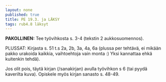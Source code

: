 ```yaml
---
layout: none
published: true
title: PE 19.3. ja LÄKSY
tags: rub4.8 läksyt
---
```

**PAKOLLINEN:** Tee työvihkosta s. 3-4 (tekstin 2 aukkosuomennos).

PLUSSAT: Kirjasta s. 51 t.s 2a, 2b, 3a, 4a, 6a (plussa per tehtävä, ei mikään pakko urakoida kaikkia, vaihtoehtoja vain monta :) Yksi kannattaa ehkä kuitenkin tehdä).

Jos olit pois, täytä kirjan (/sanakirjan) avulla työvihkon s 6 (tai pyydä kaverilta kuva). Opiskele myös kirjan sanasto s. 48-49.

